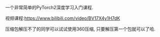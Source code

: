 一个非常简单的PyTorch2深度学习入门课程.

视频课程:https://www.bilibili.com/video/BV17X4y1H7dK

压缩包解压不了的同学可以试试使用360压缩, 只要解压第一个包就可以了哈.
